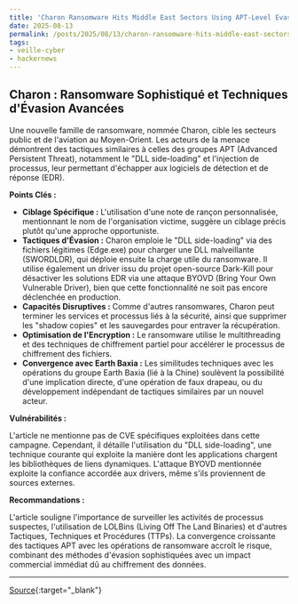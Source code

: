 ```yaml
---
title: 'Charon Ransomware Hits Middle East Sectors Using APT-Level Evasion Tactics'
date: 2025-08-13
permalink: /posts/2025/08/13/charon-ransomware-hits-middle-east-sectors-using-apt-level-evasion-tactics/
tags:
- veille-cyber
- hackernews
---
```

## Charon : Ransomware Sophistiqué et Techniques d'Évasion Avancées

Une nouvelle famille de ransomware, nommée Charon, cible les secteurs public et de l'aviation au Moyen-Orient. Les acteurs de la menace démontrent des tactiques similaires à celles des groupes APT (Advanced Persistent Threat), notamment le "DLL side-loading" et l'injection de processus, leur permettant d'échapper aux logiciels de détection et de réponse (EDR).

**Points Clés :**

*   **Ciblage Spécifique :** L'utilisation d'une note de rançon personnalisée, mentionnant le nom de l'organisation victime, suggère un ciblage précis plutôt qu'une approche opportuniste.
*   **Tactiques d'Évasion :** Charon emploie le "DLL side-loading" via des fichiers légitimes (Edge.exe) pour charger une DLL malveillante (SWORDLDR), qui déploie ensuite la charge utile du ransomware. Il utilise également un driver issu du projet open-source Dark-Kill pour désactiver les solutions EDR via une attaque BYOVD (Bring Your Own Vulnerable Driver), bien que cette fonctionnalité ne soit pas encore déclenchée en production.
*   **Capacités Disruptives :** Comme d'autres ransomwares, Charon peut terminer les services et processus liés à la sécurité, ainsi que supprimer les "shadow copies" et les sauvegardes pour entraver la récupération.
*   **Optimisation de l'Encryption :** Le ransomware utilise le multithreading et des techniques de chiffrement partiel pour accélérer le processus de chiffrement des fichiers.
*   **Convergence avec Earth Baxia :** Les similitudes techniques avec les opérations du groupe Earth Baxia (lié à la Chine) soulèvent la possibilité d'une implication directe, d'une opération de faux drapeau, ou du développement indépendant de tactiques similaires par un nouvel acteur.

**Vulnérabilités :**

L'article ne mentionne pas de CVE spécifiques exploitées dans cette campagne. Cependant, il détaille l'utilisation du "DLL side-loading", une technique courante qui exploite la manière dont les applications chargent les bibliothèques de liens dynamiques. L'attaque BYOVD mentionnée exploite la confiance accordée aux drivers, même s'ils proviennent de sources externes.

**Recommandations :**

L'article souligne l'importance de surveiller les activités de processus suspectes, l'utilisation de LOLBins (Living Off The Land Binaries) et d'autres Tactiques, Techniques et Procédures (TTPs). La convergence croissante des tactiques APT avec les opérations de ransomware accroît le risque, combinant des méthodes d'évasion sophistiquées avec un impact commercial immédiat dû au chiffrement des données.

---
[Source](https://thehackernews.com/2025/08/charon-ransomware-hits-middle-east.html){:target="_blank"}
